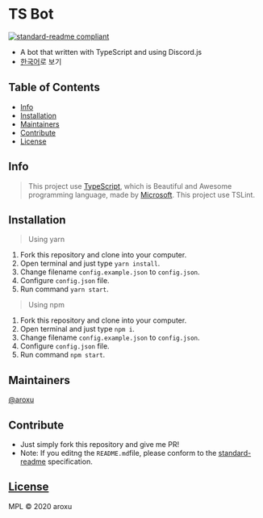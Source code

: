 # TS Bot

[![standard-readme compliant](https://img.shields.io/badge/standard--readme-OK-green.svg?style=flat-square)](https://github.com/RichardLitt/standard-readme)

- A bot that written with TypeScript and using Discord.js
- [한국어](README_ko.md)로 보기

## Table of Contents

- [Info](#info)
- [Installation](#Installation)
- [Maintainers](#maintainers)
- [Contribute](#Contribute)
- [License](#license)

## Info

> This project use [TypeScript](https://github.com/Microsoft/TypeScript), which is Beautiful and Awesome programming language, made by [Microsoft](https://github.com/Microsoft).
> This project use TSLint.

## Installation

> Using yarn

1. Fork this repository and clone into your computer.
2. Open terminal and just type `yarn install`.
3. Change filename `config.example.json` to `config.json`.
4. Configure `config.json` file.
5. Run command `yarn start`.

> Using npm

1. Fork this repository and clone into your computer.
2. Open terminal and just type `npm i`.
3. Change filename `config.example.json` to `config.json`.
4. Configure `config.json` file.
5. Run command `npm start`.

## Maintainers

[@aroxu](https://github.com/aroxu)

## Contribute

- Just simply fork this repository and give me PR!
- Note: If you editng the `README.md`file, please conform to the [standard-readme](https://github.com/RichardLitt/standard-readme) specification.

## [License](LICENSE)

MPL © 2020 aroxu
